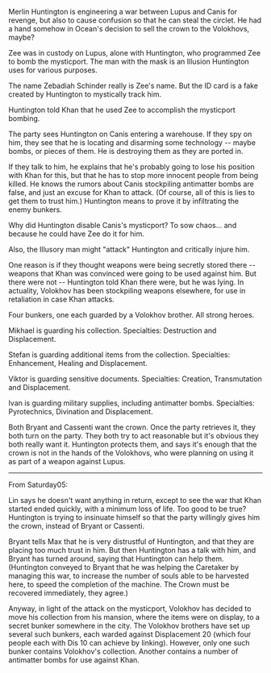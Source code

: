 Merlin Huntington is engineering a war between Lupus and Canis for revenge, but also to cause confusion so that he can steal the circlet. He had a hand somehow in Ocean's decision to sell the crown to the Volokhovs, maybe?

Zee was in custody on Lupus, alone with Huntington, who programmed Zee to bomb the mysticport. The man with the mask is an Illusion Huntington uses for various purposes.

The name Zebadiah Schinder really is Zee's name. But the ID card is a fake created by Huntington to mystically track him.

Huntington told Khan that he used Zee to accomplish the mysticport bombing.

The party sees Huntington on Canis entering a warehouse. If they spy on him, they see that he is locating and disarming some technology -- maybe bombs, or pieces of them. He is destroying them as they are ported in.

If they talk to him, he explains that he's probably going to lose his position with Khan for this, but that he has to stop more innocent people from being killed. He knows the rumors about Canis stockpiling antimatter bombs are false, and just an excuse for Khan to attack. (Of course, all of this is lies to get them to trust him.) Huntington means to prove it by infiltrating the enemy bunkers.

Why did Huntington disable Canis's mysticport? To sow chaos... and because he could have Zee do it for him.

Also, the Illusory man might &quot;attack&quot; Huntington and critically injure him.

One reason is if they thought weapons were being secretly stored there -- weapons that Khan was convinced were going to be used against him. But there were not -- Huntington told Khan there were, but he was lying. In actuality, Volokhov has been stockpiling weapons elsewhere, for use in retaliation in case Khan attacks.

Four bunkers, one each guarded by a Volokhov brother. All strong heroes.

Mikhael is guarding his collection. Specialties: Destruction and Displacement.

Stefan is guarding additional items from the collection. Specialties: Enhancement, Healing and Displacement.

Viktor is guarding sensitive documents. Specialties: Creation, Transmutation and Displacement.

Ivan is guarding military supplies, including antimatter bombs. Specialties: Pyrotechnics, Divination and Displacement.

Both Bryant and Cassenti want the crown. Once the party retrieves it, they both turn on the party. They both try to act reasonable but it's obvious they both really want it. Huntington protects them, and says it's enough that the crown is not in the hands of the Volokhovs, who were planning on using it as part of a weapon against Lupus.

-----
From Saturday05:

Lin says he doesn't want anything in return, except to see the war that Khan started ended quickly, with a minimum loss of life. Too good to be true? Huntington is trying to insinuate himself so that the party willingly gives him the crown, instead of Bryant or Cassenti.

Bryant tells Max that he is very distrustful of Huntington, and that they are placing too much trust in him. But then Huntington has a talk with him, and Bryant has turned around, saying that Huntington can help them. (Huntington conveyed to Bryant that he was helping the Caretaker by managing this war, to increase the number of souls able to be harvested here, to speed the completion of the machine. The Crown must be recovered immediately, they agree.)

Anyway, in light of the attack on the mysticport, Volokhov has decided to move his collection from his mansion, where the items were on display, to a secret bunker somewhere in the city. The Volokhov brothers have set up several such bunkers, each warded against Displacement 20 (which four people each with Dis 10 can achieve by linking). However, only one such bunker contains Volokhov's collection. Another contains a number of antimatter bombs for use against Khan.
